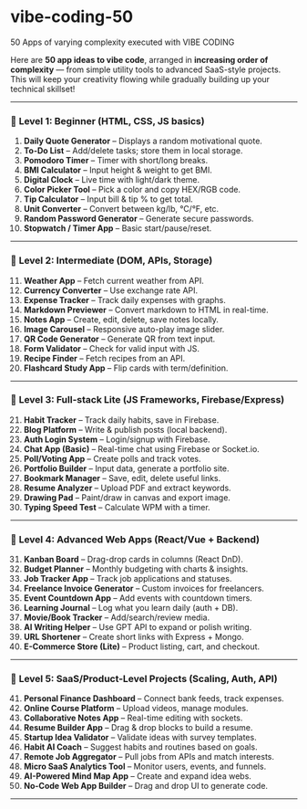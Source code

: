 # vibe-coding-50
50 Apps of varying complexity executed with VIBE CODING

Here are **50 app ideas to vibe code**, arranged in **increasing order of complexity** — from simple utility tools to advanced SaaS-style projects. This will keep your creativity flowing while gradually building up your technical skillset!

---

### 🔹 **Level 1: Beginner (HTML, CSS, JS basics)**

1. **Daily Quote Generator** – Displays a random motivational quote.
2. **To-Do List** – Add/delete tasks; store them in local storage.
3. **Pomodoro Timer** – Timer with short/long breaks.
4. **BMI Calculator** – Input height & weight to get BMI.
5. **Digital Clock** – Live time with light/dark theme.
6. **Color Picker Tool** – Pick a color and copy HEX/RGB code.
7. **Tip Calculator** – Input bill & tip % to get total.
8. **Unit Converter** – Convert between kg/lb, °C/°F, etc.
9. **Random Password Generator** – Generate secure passwords.
10. **Stopwatch / Timer App** – Basic start/pause/reset.

---

### 🔹 **Level 2: Intermediate (DOM, APIs, Storage)**

11. **Weather App** – Fetch current weather from API.
12. **Currency Converter** – Use exchange rate API.
13. **Expense Tracker** – Track daily expenses with graphs.
14. **Markdown Previewer** – Convert markdown to HTML in real-time.
15. **Notes App** – Create, edit, delete, save notes locally.
16. **Image Carousel** – Responsive auto-play image slider.
17. **QR Code Generator** – Generate QR from text input.
18. **Form Validator** – Check for valid input with JS.
19. **Recipe Finder** – Fetch recipes from an API.
20. **Flashcard Study App** – Flip cards with term/definition.

---

### 🔹 **Level 3: Full-stack Lite (JS Frameworks, Firebase/Express)**

21. **Habit Tracker** – Track daily habits, save in Firebase.
22. **Blog Platform** – Write & publish posts (local backend).
23. **Auth Login System** – Login/signup with Firebase.
24. **Chat App (Basic)** – Real-time chat using Firebase or Socket.io.
25. **Poll/Voting App** – Create polls and track votes.
26. **Portfolio Builder** – Input data, generate a portfolio site.
27. **Bookmark Manager** – Save, edit, delete useful links.
28. **Resume Analyzer** – Upload PDF and extract keywords.
29. **Drawing Pad** – Paint/draw in canvas and export image.
30. **Typing Speed Test** – Calculate WPM with a timer.

---

### 🔹 **Level 4: Advanced Web Apps (React/Vue + Backend)**

31. **Kanban Board** – Drag-drop cards in columns (React DnD).
32. **Budget Planner** – Monthly budgeting with charts & insights.
33. **Job Tracker App** – Track job applications and statuses.
34. **Freelance Invoice Generator** – Custom invoices for freelancers.
35. **Event Countdown App** – Add events with countdown timers.
36. **Learning Journal** – Log what you learn daily (auth + DB).
37. **Movie/Book Tracker** – Add/search/review media.
38. **AI Writing Helper** – Use GPT API to expand or polish writing.
39. **URL Shortener** – Create short links with Express + Mongo.
40. **E-Commerce Store (Lite)** – Product listing, cart, and checkout.

---

### 🔹 **Level 5: SaaS/Product-Level Projects (Scaling, Auth, API)**

41. **Personal Finance Dashboard** – Connect bank feeds, track expenses.
42. **Online Course Platform** – Upload videos, manage modules.
43. **Collaborative Notes App** – Real-time editing with sockets.
44. **Resume Builder App** – Drag & drop blocks to build a resume.
45. **Startup Idea Validator** – Validate ideas with survey templates.
46. **Habit AI Coach** – Suggest habits and routines based on goals.
47. **Remote Job Aggregator** – Pull jobs from APIs and match interests.
48. **Micro SaaS Analytics Tool** – Monitor users, events, and funnels.
49. **AI-Powered Mind Map App** – Create and expand idea webs.
50. **No-Code Web App Builder** – Drag and drop UI to generate code.

---